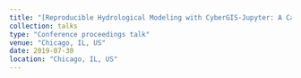 ```yaml
---
title: "[Reproducible Hydrological Modeling with CyberGIS-Jupyter: A Case Study on SUMMA](https://pearc.acm.org/pearc19/)"
collection: talks
type: "Conference proceedings talk"
venue: "Chicago, IL, US"
date: 2019-07-30
location: "Chicago, IL, US"
---
```


